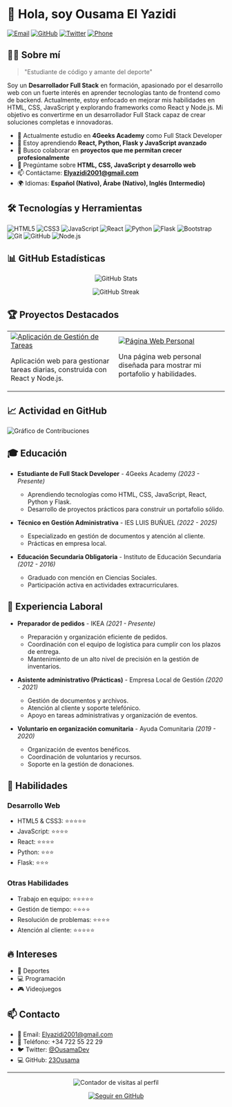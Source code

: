 # 👋 Hola, soy Ousama El Yazidi

[![Email](https://img.shields.io/badge/-Email-D14836?style=flat&logo=gmail&logoColor=white)](mailto:Elyazidi2001@gmail.com)
[![GitHub](https://img.shields.io/badge/-GitHub-181717?style=flat&logo=github&logoColor=white)](https://github.com/23Ousama)
[![Twitter](https://img.shields.io/badge/-Twitter-1DA1F2?style=flat&logo=twitter&logoColor=white)](https://twitter.com/OusamaDev)
[![Phone](https://img.shields.io/badge/-Phone-green?style=flat&logo=whatsapp&logoColor=white)](tel:+34722552229)

## 👨‍💻 Sobre mí

> "Estudiante de código y amante del deporte"

Soy un **Desarrollador Full Stack** en formación, apasionado por el desarrollo web con un fuerte interés en aprender tecnologías tanto de frontend como de backend. Actualmente, estoy enfocado en mejorar mis habilidades en HTML, CSS, JavaScript y explorando frameworks como React y Node.js. Mi objetivo es convertirme en un desarrollador Full Stack capaz de crear soluciones completas e innovadoras.

- 🔭 Actualmente estudio en **4Geeks Academy** como Full Stack Developer
- 🌱 Estoy aprendiendo **React, Python, Flask y JavaScript avanzado**
- 👯 Busco colaborar en **proyectos que me permitan crecer profesionalmente**
- 💬 Pregúntame sobre **HTML, CSS, JavaScript y desarrollo web**
- 📫 Contáctame: **Elyazidi2001@gmail.com**
- 🌍 Idiomas: **Español (Nativo), Árabe (Nativo), Inglés (Intermedio)**

## 🛠️ Tecnologías y Herramientas

![HTML5](https://img.shields.io/badge/-HTML5-E34F26?style=flat&logo=html5&logoColor=white)
![CSS3](https://img.shields.io/badge/-CSS3-1572B6?style=flat&logo=css3&logoColor=white)
![JavaScript](https://img.shields.io/badge/-JavaScript-F7DF1E?style=flat&logo=javascript&logoColor=black)
![React](https://img.shields.io/badge/-React-61DAFB?style=flat&logo=react&logoColor=black)
![Python](https://img.shields.io/badge/-Python-3776AB?style=flat&logo=python&logoColor=white)
![Flask](https://img.shields.io/badge/-Flask-000000?style=flat&logo=flask&logoColor=white)
![Bootstrap](https://img.shields.io/badge/-Bootstrap-7952B3?style=flat&logo=bootstrap&logoColor=white)
![Git](https://img.shields.io/badge/-Git-F05032?style=flat&logo=git&logoColor=white)
![GitHub](https://img.shields.io/badge/-GitHub-181717?style=flat&logo=github&logoColor=white)
![Node.js](https://img.shields.io/badge/-Node.js-339933?style=flat&logo=node.js&logoColor=white)

## 📊 GitHub Estadísticas

<p align="center">
  <img src="https://github-readme-stats.vercel.app/api?username=23Ousama&show_icons=true&theme=radical" alt="GitHub Stats" />
</p>

<p align="center">
  <img src="https://github-readme-streak-stats.herokuapp.com/?user=23Ousama&theme=radical" alt="GitHub Streak" />
</p>

## 🏆 Proyectos Destacados

<table>
  <tr>
    <td>
      <a href="https://github.com/23Ousama/task-manager">
        <img src="https://github-readme-stats.vercel.app/api/pin/?username=23Ousama&repo=task-manager&theme=radical" alt="Aplicación de Gestión de Tareas" />
      </a>
      <p>Aplicación web para gestionar tareas diarias, construida con React y Node.js.</p>
    </td>
    <td>
      <a href="https://github.com/23Ousama/portfolio">
        <img src="https://github-readme-stats.vercel.app/api/pin/?username=23Ousama&repo=portfolio&theme=radical" alt="Página Web Personal" />
      </a>
      <p>Una página web personal diseñada para mostrar mi portafolio y habilidades.</p>
    </td>
  </tr>
</table>

## 📈 Actividad en GitHub

![Gráfico de Contribuciones](https://activity-graph.herokuapp.com/graph?username=23Ousama&theme=react-dark)

## 🎓 Educación

- **Estudiante de Full Stack Developer** - 4Geeks Academy _(2023 - Presente)_
  - Aprendiendo tecnologías como HTML, CSS, JavaScript, React, Python y Flask.
  - Desarrollo de proyectos prácticos para construir un portafolio sólido.

- **Técnico en Gestión Administrativa** - IES LUIS BUÑUEL _(2022 - 2025)_
  - Especializado en gestión de documentos y atención al cliente.
  - Prácticas en empresa local.

- **Educación Secundaria Obligatoria** - Instituto de Educación Secundaria _(2012 - 2016)_
  - Graduado con mención en Ciencias Sociales.
  - Participación activa en actividades extracurriculares.

## 💼 Experiencia Laboral

- **Preparador de pedidos** - IKEA _(2021 - Presente)_
  - Preparación y organización eficiente de pedidos.
  - Coordinación con el equipo de logística para cumplir con los plazos de entrega.
  - Mantenimiento de un alto nivel de precisión en la gestión de inventarios.

- **Asistente administrativo (Prácticas)** - Empresa Local de Gestión _(2020 - 2021)_
  - Gestión de documentos y archivos.
  - Atención al cliente y soporte telefónico.
  - Apoyo en tareas administrativas y organización de eventos.

- **Voluntario en organización comunitaria** - Ayuda Comunitaria _(2019 - 2020)_
  - Organización de eventos benéficos.
  - Coordinación de voluntarios y recursos.
  - Soporte en la gestión de donaciones.

## 🌟 Habilidades

### Desarrollo Web
- HTML5 & CSS3: ⭐⭐⭐⭐⭐
- JavaScript: ⭐⭐⭐⭐
- React: ⭐⭐⭐⭐
- Python: ⭐⭐⭐
- Flask: ⭐⭐⭐

### Otras Habilidades
- Trabajo en equipo: ⭐⭐⭐⭐⭐
- Gestión de tiempo: ⭐⭐⭐⭐
- Resolución de problemas: ⭐⭐⭐⭐
- Atención al cliente: ⭐⭐⭐⭐⭐

## 🔥 Intereses

- 🏀 Deportes
- 💻 Programación
- 🎮 Videojuegos

## 📫 Contacto

- 📧 Email: Elyazidi2001@gmail.com
- 📱 Teléfono: +34 722 55 22 29
- 🐦 Twitter: [@OusamaDev](https://twitter.com/OusamaDev)
- 💻 GitHub: [23Ousama](https://github.com/23Ousama)

---

<p align="center">
  <img src="https://komarev.com/ghpvc/?username=23Ousama&color=brightgreen" alt="Contador de visitas al perfil" />
</p>

<p align="center">
  <a href="https://github.com/23Ousama">
    <img src="https://img.shields.io/github/followers/23Ousama?label=Seguir&style=social" alt="Seguir en GitHub" />
  </a>
</p>

